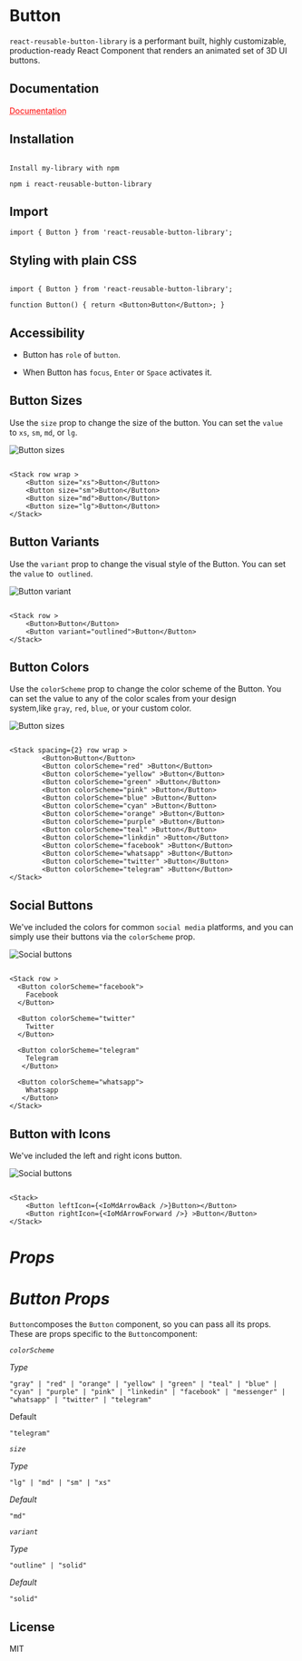 # Button

`react-reusable-button-library` is a performant built, highly customizable, production-ready React Component that renders an animated set of 3D UI buttons.

## Documentation

<a href="https://reusablebuttons.netlify.app/" style="font-size::20px; color: red; text-decoration: underline;text-decoration-style: dotted;">Documentation</a>

## Installation

```

Install my-library with npm

npm i react-reusable-button-library

```

## Import

```
import { Button } from 'react-reusable-button-library';
```

## Styling with plain CSS

```

import { Button } from 'react-reusable-button-library';

function Button() { return <Button>Button</Button>; }

```

## Accessibility

-   Button has `role` of `button`.

-   When Button has `focus`, `Enter` or `Space` activates it.

## Button Sizes

Use the `size` prop to change the size of the button. You can set the `value` to `xs`, `sm`, `md`, or `lg`.

![Button sizes](https://i.ibb.co/7G2rpFj/buttonsize.jpg)

```

<Stack row wrap >
    <Button size="xs">Button</Button>
    <Button size="sm">Button</Button>
    <Button size="md">Button</Button>
    <Button size="lg">Button</Button>
</Stack>

```

## Button Variants

Use the `variant` prop to change the visual style of the Button. You can set the `value` to  `outlined`.

![Button variant](https://i.ibb.co/F6ws1HN/buttonvariant.jpg)

```

<Stack row >
    <Button>Button</Button>
    <Button variant="outlined">Button</Button>
</Stack>

```

## Button Colors

Use the `colorScheme` prop to change the color scheme of the Button. You can set the value to any of the color scales from your design system,like `gray`, `red`, `blue`, or your custom color.

![Button sizes](https://i.ibb.co/JdgJv7L/buttoncolor.jpg)

```

<Stack spacing={2} row wrap >
        <Button>Button</Button>
        <Button colorScheme="red" >Button</Button>
        <Button colorScheme="yellow" >Button</Button>
        <Button colorScheme="green" >Button</Button>
        <Button colorScheme="pink" >Button</Button>
        <Button colorScheme="blue" >Button</Button>
        <Button colorScheme="cyan" >Button</Button>
        <Button colorScheme="orange" >Button</Button>
        <Button colorScheme="purple" >Button</Button>
        <Button colorScheme="teal" >Button</Button>
        <Button colorScheme="linkdin" >Button</Button>
        <Button colorScheme="facebook" >Button</Button>
        <Button colorScheme="whatsapp" >Button</Button>
        <Button colorScheme="twitter" >Button</Button>
        <Button colorScheme="telegram" >Button</Button>
</Stack>

```

## Social Buttons

We've included the colors for common `social media` platforms, and you can simply use their buttons via the `colorScheme` prop.

![Social buttons](https://i.ibb.co/GHzpWtn/social.jpg)

```

<Stack row >
  <Button colorScheme="facebook">
    Facebook
  </Button>

  <Button colorScheme="twitter"
    Twitter
  </Button>

  <Button colorScheme="telegram"
    Telegram
   </Button>

  <Button colorScheme="whatsapp">
    Whatsapp
   </Button>
</Stack>

```

## Button with Icons

We've included the left and right icons button.

![Social buttons](https://i.ibb.co/FXR4fdk/button-With-Icon.jpg)

```

<Stack>
    <Button leftIcon={<IoMdArrowBack />}Button></Button>
    <Button rightIcon={<IoMdArrowForward />} >Button</Button>
</Stack>

```

# _Props_

# _Button Props_

`Button`composes the `Button` component, so you can pass all its props. These are props specific to the `Button`component:

_`colorScheme`_

_Type_

`"gray" | "red" | "orange" | "yellow" | "green" | "teal" | "blue" | "cyan" | "purple" | "pink" | "linkedin" | "facebook" | "messenger" | "whatsapp" | "twitter" | "telegram"`

Default

`"telegram"`

_`size`_

_Type_

`"lg" | "md" | "sm" | "xs"`

_Default_

`"md"`

_`variant`_

_Type_

`"outline" | "solid"`

_Default_

`"solid"`

## License

MIT
